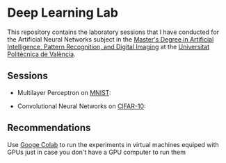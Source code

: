 # Deep Learning Lab
This repository contains the laboratory sessions that I have conducted for the Artificial Neural Networks subject in the [Master's Degree in Artificial Intelligence, Pattern Recognition, and Digital Imaging](https://www.upv.es/titulaciones/MUIARFID/) at the [Universitat Politècnica de València](https://www.upv.es).

## Sessions

+ Multilayer Perceptron on [MNIST](https://paperswithcode.com/dataset/mnist):

+ Convolutional Neural Networks on [CIFAR-10](https://www.cs.toronto.edu/~kriz/cifar.html):

## Recommendations

Use [Googe Colab](https://colab.research.google.com) to run the experiments in virtual machines equiped with GPUs just in case you don't have a GPU computer to run them
